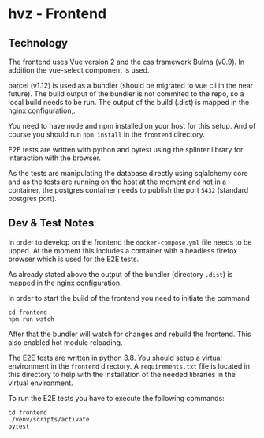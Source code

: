 # hvz - Frontend

## Technology
The frontend uses Vue version 2 and the css framework Bulma (v0.9). 
In addition the vue-select component is used.

parcel (v1.12) is used as a bundler (should be migrated to vue cli in the near future). The build output of the bundler is not commited to the repo, so a local build needs to be run. The output of the build (.dist) is mapped in the nginx configuration,.

You need to have node and npm installed on your host for this setup. And of course you should run `npm install` in the `frontend` directory.

E2E tests are written with python and pytest using the splinter library for interaction with the browser.

As the tests are manipulating the database directly using sqlalchemy core and as the tests are running on the host at the moment and not in a container, the postgres container needs to publish the port `5432` (standard postgres port).


## Dev & Test Notes
In order to develop on the frontend the `docker-compose.yml` file needs to be upped. At the moment this includes a container with a headless firefox browser which is used for the E2E tests. 

As already stated above the output of the bundler (directory `.dist`) is mapped in the nginx configuration. 

In order to start the build of the frontend you need to initiate the command 
```
cd frontend
npm run watch
```

After that the bundler will watch for changes and rebuild the frontend. This also enabled hot module reloading. 

The E2E tests are written in python 3.8. You should setup a virtual environment in the `frontend` directory. A `requirements.txt` file is located in this directory to help with the installation of the needed libraries in the virtual environment. 

To run the E2E tests you have to execute the following commands:
```
cd frontend
./venv/scripts/activate
pytest 
```

